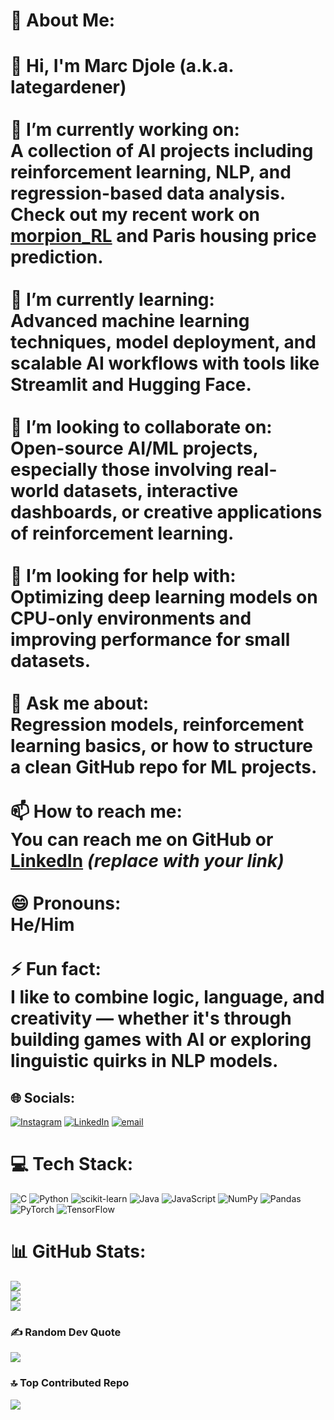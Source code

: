 # 💫 About Me:
# 👋 Hi, I'm Marc Djole (a.k.a. lategardener)<br><br>🔭 I’m currently working on:  <br>A collection of AI projects including reinforcement learning, NLP, and regression-based data analysis.  <br>Check out my recent work on [morpion_RL](https://github.com/lategardener/morpion_RL) and Paris housing price prediction.<br><br>🌱 I’m currently learning:  <br>Advanced machine learning techniques, model deployment, and scalable AI workflows with tools like Streamlit and Hugging Face.<br><br>👯 I’m looking to collaborate on:  <br>Open-source AI/ML projects, especially those involving real-world datasets, interactive dashboards, or creative applications of reinforcement learning.<br><br>🤔 I’m looking for help with:  <br>Optimizing deep learning models on CPU-only environments and improving performance for small datasets.<br><br>💬 Ask me about:  <br>Regression models, reinforcement learning basics, or how to structure a clean GitHub repo for ML projects.<br><br>📫 How to reach me:  <br>You can reach me on GitHub or [LinkedIn](https://www.linkedin.com/in/your-link/) *(replace with your link)*<br><br>😄 Pronouns:  <br>He/Him<br><br>⚡ Fun fact:  <br>I like to combine logic, language, and creativity — whether it's through building games with AI or exploring linguistic quirks in NLP models.<br>


## 🌐 Socials:
[![Instagram](https://img.shields.io/badge/Instagram-%23E4405F.svg?logo=Instagram&logoColor=white)](https://instagram.com/lategardener) [![LinkedIn](https://img.shields.io/badge/LinkedIn-%230077B5.svg?logo=linkedin&logoColor=white)](https://linkedin.com/in/www.linkedin.com/in/marcloiccedric) [![email](https://img.shields.io/badge/Email-D14836?logo=gmail&logoColor=white)](mailto:djolemarc@cy-tech.fr) 

# 💻 Tech Stack:
![C](https://img.shields.io/badge/c-%2300599C.svg?style=for-the-badge&logo=c&logoColor=white) ![Python](https://img.shields.io/badge/python-3670A0?style=for-the-badge&logo=python&logoColor=ffdd54) ![scikit-learn](https://img.shields.io/badge/scikit--learn-%23F7931E.svg?style=for-the-badge&logo=scikit-learn&logoColor=white) ![Java](https://img.shields.io/badge/java-%23ED8B00.svg?style=for-the-badge&logo=openjdk&logoColor=white) ![JavaScript](https://img.shields.io/badge/javascript-%23323330.svg?style=for-the-badge&logo=javascript&logoColor=%23F7DF1E) ![NumPy](https://img.shields.io/badge/numpy-%23013243.svg?style=for-the-badge&logo=numpy&logoColor=white) ![Pandas](https://img.shields.io/badge/pandas-%23150458.svg?style=for-the-badge&logo=pandas&logoColor=white) ![PyTorch](https://img.shields.io/badge/PyTorch-%23EE4C2C.svg?style=for-the-badge&logo=PyTorch&logoColor=white) ![TensorFlow](https://img.shields.io/badge/TensorFlow-%23FF6F00.svg?style=for-the-badge&logo=TensorFlow&logoColor=white)
# 📊 GitHub Stats:
![](https://github-readme-stats.vercel.app/api?username=lategardener&theme=dark&hide_border=true&include_all_commits=true&count_private=false)<br/>
![](https://nirzak-streak-stats.vercel.app/?user=lategardener&theme=dark&hide_border=true)<br/>
![](https://github-readme-stats.vercel.app/api/top-langs/?username=lategardener&theme=dark&hide_border=true&include_all_commits=true&count_private=false&layout=compact)

### ✍️ Random Dev Quote
![](https://quotes-github-readme.vercel.app/api?type=horizontal&theme=dark)

### 🔝 Top Contributed Repo
![](https://github-contributor-stats.vercel.app/api?username=lategardener&limit=5&theme=dark&combine_all_yearly_contributions=true)

<!-- Proudly created with GPRM ( https://gprm.itsvg.in ) -->